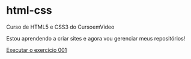 # html-css
 Curso de HTML5 e CSS3 do CursoemVideo

 Estou aprendendo a criar sites e agora vou gerenciar meus repositórios!

 <a href="https://cpdiego.github.io/html-css/exercicios/ex001/index.html">Executar o exercício 001</a>